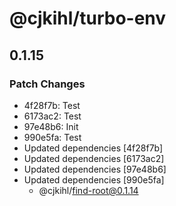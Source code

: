 # @cjkihl/turbo-env

## 0.1.15

### Patch Changes

- 4f28f7b: Test
- 6173ac2: Test
- 97e48b6: Init
- 990e5fa: Test
- Updated dependencies [4f28f7b]
- Updated dependencies [6173ac2]
- Updated dependencies [97e48b6]
- Updated dependencies [990e5fa]
  - @cjkihl/find-root@0.1.14
